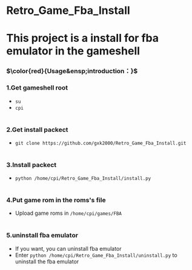 # Retro_Game_Fba_Install
# This project is a install for fba emulator in the gameshell


### $\color{red}{Usage&ensp;introduction：}$

### 1.Get gameshell root
- `su`
- `cpi`<br><br>

### 2.Get install packect
- `git clone https://github.com/gxk2000/Retro_Game_Fba_Install.git`<br><br>
### 3.Install packect
- `python /home/cpi/Retro_Game_Fba_Install/install.py`<br><br>
### 4.Put game rom in the roms's file
- Upload game roms in `/home/cpi/games/FBA`<br><br>
### 5.uninstall fba emulator
- If you want, you can uninstall fba emulator
- Enter `python /home/cpi/Retro_Game_Fba_Install/uninstall.py` to uninstall the fba emulator
